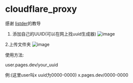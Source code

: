 # cloudflare_proxy
感谢 [listder](https://github.com/listder)的教导


1. 添加自己的UUID(可以在网上找uuid生成器)
![image](https://github.com/erroreutopia/cloudflare_proxy/assets/120820257/0802b598-cb2e-481b-b2ec-42782c08e66a)

2.上传文件夹
![image](https://github.com/erroreutopia/cloudflare_proxy/assets/120820257/fd0f723f-563a-4b4b-8475-9fa8f12dd7db)

使用方法:

user.pages.dev/your_uuid


例:(这里user叫x
uuid为0000-0000)
x.pages.dev/0000-0000
